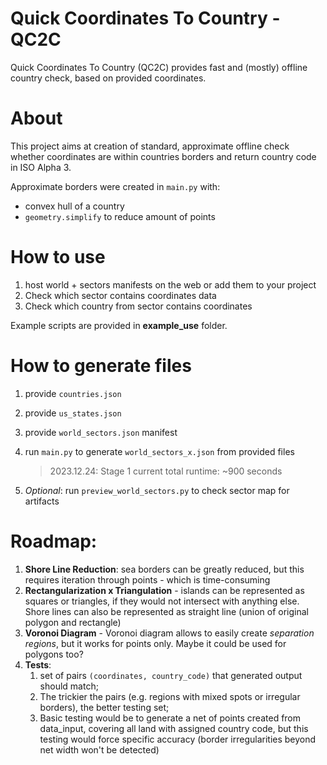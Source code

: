 # Quick Coordinates To Country - QC2C
 Quick Coordinates To Country (QC2C) provides fast and (mostly) offline country check,
based on provided coordinates.

# About
This project aims at creation of standard,
approximate offline check whether coordinates are within countries borders
and return country code in ISO Alpha 3.

Approximate borders were created in `main.py` with:

- convex hull of a country
- `geometry.simplify` to reduce amount of points

# How to use

1. host world + sectors manifests on the web or add them to your project
2. Check which sector contains coordinates data
3. Check which country from sector contains coordinates

Example scripts are provided in **example_use** folder.

# How to generate files

1. provide `countries.json`
2. provide `us_states.json`
3. provide `world_sectors.json` manifest
4. run `main.py` to generate `world_sectors_x.json` from provided files

    > 2023.12.24: Stage 1 current total runtime: ~900 seconds

5. _Optional_: run `preview_world_sectors.py` to check sector map for artifacts

# Roadmap:
1. **Shore Line Reduction**: sea borders can be greatly reduced, 
but this requires iteration through points - which is time-consuming
2. **Rectangularization x Triangulation** - islands can be represented as squares or triangles, 
if they would not intersect with anything else. 
Shore lines can also be represented as straight line (union of original polygon and rectangle)
3. **Voronoi Diagram** - Voronoi diagram allows to easily create _separation regions_, but it works for points only.
Maybe it could be used for polygons too?
4. **Tests**:
   1. set of pairs `(coordinates, country_code)` that generated output should match;
   2. The trickier the pairs (e.g. regions with mixed spots or irregular borders), the better testing set;
   3. Basic testing would be to generate a net of points created from data_input, covering all land with assigned country code, 
   but this testing would force specific accuracy (border irregularities beyond net width won't be detected)


